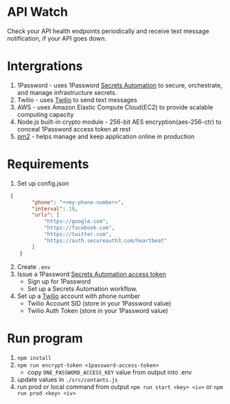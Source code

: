 # API Watch
Check your API health endpoints periodically and receive text message notification,
if your API goes down.

# Intergrations
1. 1Password - uses 1Password [Secrets Automation](https://developer.1password.com/docs/connect) to secure, orchestrate, and manage infrastructure secrets.
2. Twilio - uses [Twilio](https://www.twilio.com/) to send text messages
3. AWS - uses Amazon Elastic Compute Cloud(EC2) to provide scalable computing capacity
4. Node.js built-in crypto module -  256-bit AES encryption(aes-256-ctr) to conceal 1Password access token at rest
5. [pm2](https://pm2.keymetrics.io/) - helps manage and keep application online in production

# Requirements
1. Set up config.json
```json
 {
        "phone": "+<my-phone-number>",
        "interval": 10,
        "urls": [
            "https://google.com",
            "https://facebook.com",
            "https://twitter.com",
            "https://auth.secureauth3.com/heartbeat"
        ]
    }
```
2. Create `.env`
3. Issue a 1Password [Secrets Automation access token](https://developer.1password.com/docs/connect/manage-secrets-automation)
   - Sign up for 1Password
   - Set up a Secrets Automation workflow.
3. Set up a [Twilio](https://www.twilio.com/) account with phone number
   - Twilio Account SID (store in your 1Password value)
   - Twilio Auth Token (store in your 1Password value)

# Run program
1. ```npm install```
2. ```npm run encrypt-token <1password-access-token>```
    - copy `ONE_PASSWORD_ACCESS_KEY` value from output into .env
3. update values in `./src/contants.js`
4. run prod or local command from output ```npm run start <key> <iv>``` or ```npm run prod <key> <iv>``` 